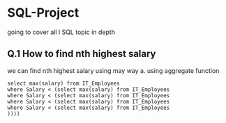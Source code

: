 # SQL-Project
going to cover all l SQL topic in depth


<h2>Q.1 How to find nth highest salary</h2>

<p dir="auto">
we can find nth highest salary using may way
a. using aggregate function

</p>

```
select max(salary) from IT_Employees 
where Salary < (select max(salary) from IT_Employees
where Salary < (select max(salary) from IT_Employees
where Salary < (select max(salary) from IT_Employees
where Salary < (select max(salary) from IT_Employees
)))) 
```
